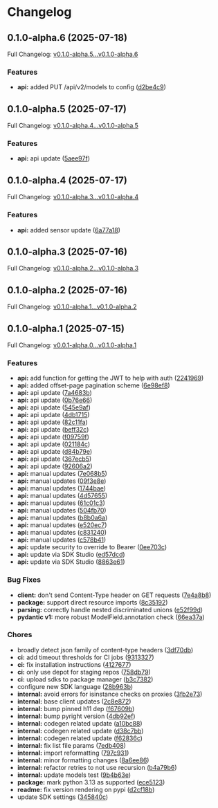 # Changelog

## 0.1.0-alpha.6 (2025-07-18)

Full Changelog: [v0.1.0-alpha.5...v0.1.0-alpha.6](https://github.com/hiddenlayer-engineering/hiddenlayer-sdk-python/compare/v0.1.0-alpha.5...v0.1.0-alpha.6)

### Features

* **api:** added PUT /api/v2/models to config ([d2be4c9](https://github.com/hiddenlayer-engineering/hiddenlayer-sdk-python/commit/d2be4c99d166db198c902efe6e9430b7ded0d270))

## 0.1.0-alpha.5 (2025-07-17)

Full Changelog: [v0.1.0-alpha.4...v0.1.0-alpha.5](https://github.com/hiddenlayer-engineering/hiddenlayer-sdk-python/compare/v0.1.0-alpha.4...v0.1.0-alpha.5)

### Features

* **api:** api update ([5aee97f](https://github.com/hiddenlayer-engineering/hiddenlayer-sdk-python/commit/5aee97f2d8baa684f1b83c9db4df274fc2ce3548))

## 0.1.0-alpha.4 (2025-07-17)

Full Changelog: [v0.1.0-alpha.3...v0.1.0-alpha.4](https://github.com/hiddenlayer-engineering/hiddenlayer-sdk-python/compare/v0.1.0-alpha.3...v0.1.0-alpha.4)

### Features

* **api:** added sensor update ([6a77a18](https://github.com/hiddenlayer-engineering/hiddenlayer-sdk-python/commit/6a77a187141a0775d7a50c268205ce1be99e82fc))

## 0.1.0-alpha.3 (2025-07-16)

Full Changelog: [v0.1.0-alpha.2...v0.1.0-alpha.3](https://github.com/hiddenlayer-engineering/hiddenlayer-sdk-python/compare/v0.1.0-alpha.2...v0.1.0-alpha.3)

## 0.1.0-alpha.2 (2025-07-16)

Full Changelog: [v0.1.0-alpha.1...v0.1.0-alpha.2](https://github.com/hiddenlayer-engineering/hiddenlayer-sdk-python/compare/v0.1.0-alpha.1...v0.1.0-alpha.2)

## 0.1.0-alpha.1 (2025-07-15)

Full Changelog: [v0.0.1-alpha.0...v0.1.0-alpha.1](https://github.com/hiddenlayer-engineering/hiddenlayer-sdk-python/compare/v0.0.1-alpha.0...v0.1.0-alpha.1)

### Features

* **api:** add function for getting the JWT to help with auth ([2241969](https://github.com/hiddenlayer-engineering/hiddenlayer-sdk-python/commit/22419698ee0da7065e42903753d033b0a6bce54c))
* **api:** added offset-page pagination scheme ([6e98ef8](https://github.com/hiddenlayer-engineering/hiddenlayer-sdk-python/commit/6e98ef832b83450ad4fed47c1e4a23fb9bfb0922))
* **api:** api update ([7a4683b](https://github.com/hiddenlayer-engineering/hiddenlayer-sdk-python/commit/7a4683b104d18b815a829cdb0e8d01ca56280262))
* **api:** api update ([0b76e66](https://github.com/hiddenlayer-engineering/hiddenlayer-sdk-python/commit/0b76e66357ab10abb39f66a020117832dc506d16))
* **api:** api update ([545e9af](https://github.com/hiddenlayer-engineering/hiddenlayer-sdk-python/commit/545e9af1c1cf3da2d8054d1721e3f2513b33f07c))
* **api:** api update ([4db1715](https://github.com/hiddenlayer-engineering/hiddenlayer-sdk-python/commit/4db1715172e71f9b6a74794cea907359a7d96857))
* **api:** api update ([82c11fa](https://github.com/hiddenlayer-engineering/hiddenlayer-sdk-python/commit/82c11fa6610e8f5dba2688767afb59fbfc61425d))
* **api:** api update ([beff32c](https://github.com/hiddenlayer-engineering/hiddenlayer-sdk-python/commit/beff32cfc1c6007662c1e379c29aa8e83e87c840))
* **api:** api update ([f09759f](https://github.com/hiddenlayer-engineering/hiddenlayer-sdk-python/commit/f09759f30636ee203b3fda40e35ce83f2aa0168d))
* **api:** api update ([021184c](https://github.com/hiddenlayer-engineering/hiddenlayer-sdk-python/commit/021184c0ded6cb982542594a096e0998cbdb8fde))
* **api:** api update ([d84b79e](https://github.com/hiddenlayer-engineering/hiddenlayer-sdk-python/commit/d84b79ee8775415404386844eaace22ac17ad83d))
* **api:** api update ([367ecb5](https://github.com/hiddenlayer-engineering/hiddenlayer-sdk-python/commit/367ecb595cb729696c90e04a1740ff42573510c9))
* **api:** api update ([92606a2](https://github.com/hiddenlayer-engineering/hiddenlayer-sdk-python/commit/92606a2d8f3e242e40119ebd3234ae06d05dcbea))
* **api:** manual updates ([7e068b5](https://github.com/hiddenlayer-engineering/hiddenlayer-sdk-python/commit/7e068b527b5ec5de48660db3dc7834b0dbd19944))
* **api:** manual updates ([09f3e8e](https://github.com/hiddenlayer-engineering/hiddenlayer-sdk-python/commit/09f3e8eee58ac5967af4d53cf6c6dc7e505fdea9))
* **api:** manual updates ([1744bae](https://github.com/hiddenlayer-engineering/hiddenlayer-sdk-python/commit/1744bae7b54cc3362eed103f3351016f1e490946))
* **api:** manual updates ([4d57655](https://github.com/hiddenlayer-engineering/hiddenlayer-sdk-python/commit/4d5765535a776f5e109457de67fd1306a6a93eed))
* **api:** manual updates ([61c01c3](https://github.com/hiddenlayer-engineering/hiddenlayer-sdk-python/commit/61c01c3eec14a94987775265a3b8ba990b6b2d26))
* **api:** manual updates ([504fb70](https://github.com/hiddenlayer-engineering/hiddenlayer-sdk-python/commit/504fb708ee7aa8f5b1d5f63632756035cec6ed70))
* **api:** manual updates ([b8b0a6a](https://github.com/hiddenlayer-engineering/hiddenlayer-sdk-python/commit/b8b0a6a090d3a448af989a5518834a0d39f6cb7b))
* **api:** manual updates ([e520ec7](https://github.com/hiddenlayer-engineering/hiddenlayer-sdk-python/commit/e520ec71e6704a4f9776ec172f1f5a69b37de4b1))
* **api:** manual updates ([c831240](https://github.com/hiddenlayer-engineering/hiddenlayer-sdk-python/commit/c831240cec0e47c320016af8dddf95cb38e8c59b))
* **api:** manual updates ([c578b41](https://github.com/hiddenlayer-engineering/hiddenlayer-sdk-python/commit/c578b41dc6cb6829922068672672d344a90f784c))
* **api:** update security to override to Bearer ([0ee703c](https://github.com/hiddenlayer-engineering/hiddenlayer-sdk-python/commit/0ee703c0bfde7ea23e99502c6a404664766a8d34))
* **api:** update via SDK Studio ([ed57dcd](https://github.com/hiddenlayer-engineering/hiddenlayer-sdk-python/commit/ed57dcd64e8bb109d2eeb43860253019732aac5d))
* **api:** update via SDK Studio ([8863e61](https://github.com/hiddenlayer-engineering/hiddenlayer-sdk-python/commit/8863e6140c0dbecc02951b0bebdd4d2410a780dc))


### Bug Fixes

* **client:** don't send Content-Type header on GET requests ([7e4a8b8](https://github.com/hiddenlayer-engineering/hiddenlayer-sdk-python/commit/7e4a8b8200d9c0caeb2bd94ffc24167a62aa0ff5))
* **package:** support direct resource imports ([8c35192](https://github.com/hiddenlayer-engineering/hiddenlayer-sdk-python/commit/8c35192644c4921ae7ef1dd3f8b8ced673f41fcf))
* **parsing:** correctly handle nested discriminated unions ([e52f99d](https://github.com/hiddenlayer-engineering/hiddenlayer-sdk-python/commit/e52f99da532b2437aa5641a49aa17baa7c8f0e4a))
* **pydantic v1:** more robust ModelField.annotation check ([66ea37a](https://github.com/hiddenlayer-engineering/hiddenlayer-sdk-python/commit/66ea37abf8cf30afb399dac27ab9b20ff9239e81))


### Chores

* broadly detect json family of content-type headers ([3df70db](https://github.com/hiddenlayer-engineering/hiddenlayer-sdk-python/commit/3df70db5dc08bab75a9615ee5e5fa3ca985069d7))
* **ci:** add timeout thresholds for CI jobs ([9313327](https://github.com/hiddenlayer-engineering/hiddenlayer-sdk-python/commit/93133273c8c86aacce264b38b319d8b21d2f0ad1))
* **ci:** fix installation instructions ([4127677](https://github.com/hiddenlayer-engineering/hiddenlayer-sdk-python/commit/4127677b77a590fdb0fe10fffae8eb429a8cdc0b))
* **ci:** only use depot for staging repos ([758db79](https://github.com/hiddenlayer-engineering/hiddenlayer-sdk-python/commit/758db7957c47763c859fa74d4a8fe6aa867113a8))
* **ci:** upload sdks to package manager ([b3c7382](https://github.com/hiddenlayer-engineering/hiddenlayer-sdk-python/commit/b3c7382dbdb9a5f278b0bcf0e3409cf11fffe47a))
* configure new SDK language ([28b963b](https://github.com/hiddenlayer-engineering/hiddenlayer-sdk-python/commit/28b963bd6a2c83b02d10d62414743271e83c7422))
* **internal:** avoid errors for isinstance checks on proxies ([3fb2e73](https://github.com/hiddenlayer-engineering/hiddenlayer-sdk-python/commit/3fb2e73fae3388d8d6122ecc046ef64756c05864))
* **internal:** base client updates ([2c8e872](https://github.com/hiddenlayer-engineering/hiddenlayer-sdk-python/commit/2c8e872ce0f712546d835cbb17db2f00851c7cb8))
* **internal:** bump pinned h11 dep ([f67609b](https://github.com/hiddenlayer-engineering/hiddenlayer-sdk-python/commit/f67609b05c128b0e7f52ef85d31125d430ac4616))
* **internal:** bump pyright version ([4db92ef](https://github.com/hiddenlayer-engineering/hiddenlayer-sdk-python/commit/4db92ef2f9773987c2abb473242d6acf0b887167))
* **internal:** codegen related update ([a10bc88](https://github.com/hiddenlayer-engineering/hiddenlayer-sdk-python/commit/a10bc88d1542f573b58c81e616c48cc6da6c8a0e))
* **internal:** codegen related update ([d38c7bb](https://github.com/hiddenlayer-engineering/hiddenlayer-sdk-python/commit/d38c7bb197c1f229fdbd31eb1dd86e20b98df6e1))
* **internal:** codegen related update ([f62836c](https://github.com/hiddenlayer-engineering/hiddenlayer-sdk-python/commit/f62836cdbfc5871425b0f743349cc53bfb7aed14))
* **internal:** fix list file params ([7edb408](https://github.com/hiddenlayer-engineering/hiddenlayer-sdk-python/commit/7edb4080770c52cb2aa450aa716f0099f48bd608))
* **internal:** import reformatting ([797c931](https://github.com/hiddenlayer-engineering/hiddenlayer-sdk-python/commit/797c931eeea9b13e10d157d15e9075d18b4ff188))
* **internal:** minor formatting changes ([8a6ee86](https://github.com/hiddenlayer-engineering/hiddenlayer-sdk-python/commit/8a6ee867788bd228bc6d3bcbe2694179c9075d84))
* **internal:** refactor retries to not use recursion ([b4a79b6](https://github.com/hiddenlayer-engineering/hiddenlayer-sdk-python/commit/b4a79b6b82c3537a8d42593ff6f24166fcca217a))
* **internal:** update models test ([9b4b63e](https://github.com/hiddenlayer-engineering/hiddenlayer-sdk-python/commit/9b4b63e95aed827cea45c88abc4b4314ac46274b))
* **package:** mark python 3.13 as supported ([ece5123](https://github.com/hiddenlayer-engineering/hiddenlayer-sdk-python/commit/ece51230519f8299569d9d77b15b3a264d1fd1e1))
* **readme:** fix version rendering on pypi ([d2cf18b](https://github.com/hiddenlayer-engineering/hiddenlayer-sdk-python/commit/d2cf18b0fd49629033a17b515f2a3adaa6ccab57))
* update SDK settings ([345840c](https://github.com/hiddenlayer-engineering/hiddenlayer-sdk-python/commit/345840cfaec887645d112636bde1b1a88374a4b6))
